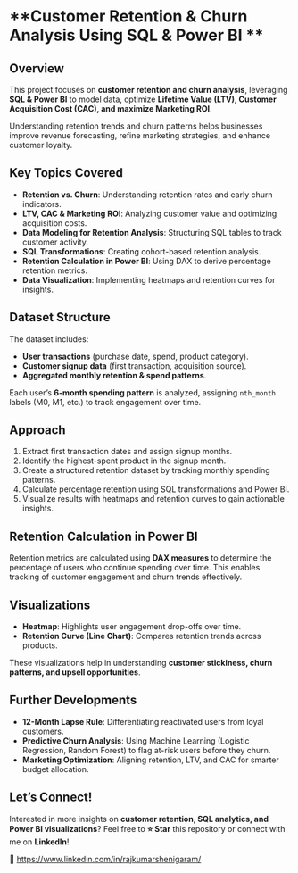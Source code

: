# **Customer Retention & Churn Analysis Using SQL & Power BI **  

## **Overview**  
This project focuses on **customer retention and churn analysis**, leveraging **SQL & Power BI** to model data, optimize **Lifetime Value (LTV), Customer Acquisition Cost (CAC), and maximize Marketing ROI**.  

Understanding retention trends and churn patterns helps businesses improve revenue forecasting, refine marketing strategies, and enhance customer loyalty.  

## **Key Topics Covered**  
- **Retention vs. Churn**: Understanding retention rates and early churn indicators.  
- **LTV, CAC & Marketing ROI**: Analyzing customer value and optimizing acquisition costs.  
- **Data Modeling for Retention Analysis**: Structuring SQL tables to track customer activity.  
- **SQL Transformations**: Creating cohort-based retention analysis.  
- **Retention Calculation in Power BI**: Using DAX to derive percentage retention metrics.  
- **Data Visualization**: Implementing heatmaps and retention curves for insights.  

## **Dataset Structure**  
The dataset includes:  
- **User transactions** (purchase date, spend, product category).  
- **Customer signup data** (first transaction, acquisition source).  
- **Aggregated monthly retention & spend patterns**.  

Each user’s **6-month spending pattern** is analyzed, assigning `nth_month` labels (M0, M1, etc.) to track engagement over time.  

## **Approach**  
1. Extract first transaction dates and assign signup months.  
2. Identify the highest-spent product in the signup month.  
3. Create a structured retention dataset by tracking monthly spending patterns.  
4. Calculate percentage retention using SQL transformations and Power BI.  
5. Visualize results with heatmaps and retention curves to gain actionable insights.  

## **Retention Calculation in Power BI**  
Retention metrics are calculated using **DAX measures** to determine the percentage of users who continue spending over time. This enables tracking of customer engagement and churn trends effectively.  

## **Visualizations**  
- **Heatmap**: Highlights user engagement drop-offs over time.  
- **Retention Curve (Line Chart)**: Compares retention trends across products.  

These visualizations help in understanding **customer stickiness, churn patterns, and upsell opportunities**.  

## **Further Developments**  
- **12-Month Lapse Rule**: Differentiating reactivated users from loyal customers.  
- **Predictive Churn Analysis**: Using Machine Learning (Logistic Regression, Random Forest) to flag at-risk users before they churn.  
- **Marketing Optimization**: Aligning retention, LTV, and CAC for smarter budget allocation.  

## **Let’s Connect!**  
Interested in more insights on **customer retention, SQL analytics, and Power BI visualizations**? Feel free to **⭐ Star** this repository or connect with me on **LinkedIn**!  

🔗 https://www.linkedin.com/in/rajkumarshenigaram/
